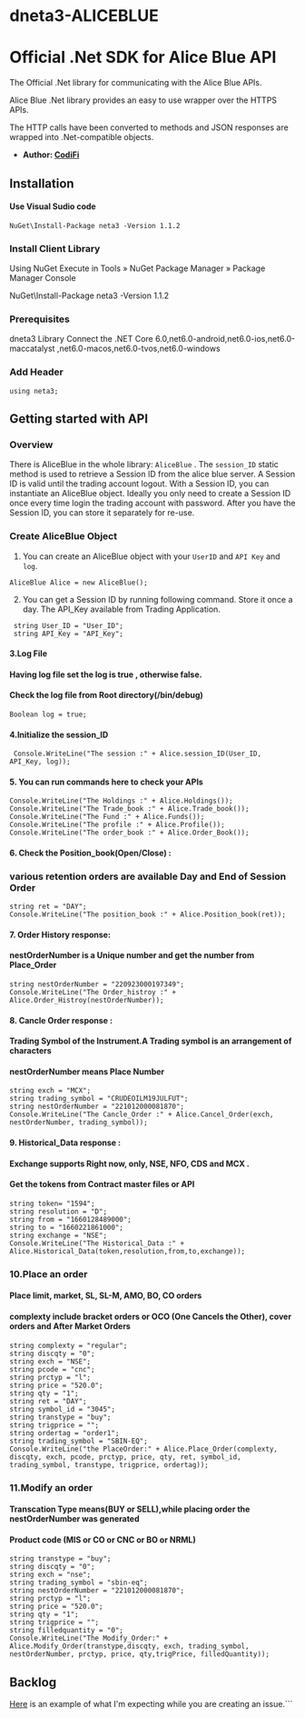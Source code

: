 # dneta3-ALICEBLUE

# Official .Net SDK for Alice Blue API

The Official .Net library for communicating with the Alice Blue APIs.

Alice Blue .Net library provides an easy to use wrapper over the HTTPS APIs.

The HTTP calls have been converted to methods and JSON responses are wrapped into .Net-compatible objects.


* __Author: [CodiFi](https://github.com/jerokpradeep)__


## Installation
#### Use Visual Sudio code
```
NuGet\Install-Package neta3 -Version 1.1.2
```

### Install Client Library

Using NuGet
Execute in Tools » NuGet Package Manager » Package Manager Console

NuGet\Install-Package neta3 -Version 1.1.2

### Prerequisites
dneta3 Library Connect the  .NET Core 6.0,net6.0-android,net6.0-ios,net6.0-maccatalyst ,net6.0-macos,net6.0-tvos,net6.0-windows

### Add Header

```base
using neta3;
```


## Getting started with API

### Overview
There is AliceBlue in the whole library: `AliceBlue` . The `session_ID` static method is used to retrieve a Session ID from the alice blue server. A Session ID is valid until the trading account logout.
With a Session ID, you can instantiate an AliceBlue object. Ideally you only need to create a Session ID once every time login the trading account with password. After you have the Session ID, you can store it
separately for re-use.

### Create AliceBlue Object
1. You can create an AliceBlue object with your `UserID` and `API Key` and `log`.
```
AliceBlue Alice = new AliceBlue();
```

2. You can get a Session ID by running following command. Store it once a day. The API_Key available from Trading Application.

```
 string User_ID = "User_ID";
 string API_Key = "API_Key";
 ```
#### 3.Log File
#### Having log file set the log is true , otherwise false.
#### Check the log file  from Root directory(/bin/debug)

```
Boolean log = true;
```
#### 4.Initialize the session_ID
```base
 Console.WriteLine("The session :" + Alice.session_ID(User_ID, API_Key, log));
 ```

#### 5. You can run commands here to check your APIs
```
Console.WriteLine("The Holdings :" + Alice.Holdings());
Console.WriteLine("The Trade_book :" + Alice.Trade_book());
Console.WriteLine("The Fund :" + Alice.Funds());
Console.WriteLine("The profile :" + Alice.Profile());
Console.WriteLine("The order_book :" + Alice.Order_Book());
```

#### 6. Check the  Position_book(Open/Close) :
### various retention orders are available Day and End of Session Order
```
string ret = "DAY";
Console.WriteLine("The position_book :" + Alice.Position_book(ret));
```
#### 7. Order History response:
#### nestOrderNumber is a Unique number and get the number from Place_Order
```commandline
string nestOrderNumber = "220923000197349";
Console.WriteLine("The Order_histroy :" + Alice.Order_Histroy(nestOrderNumber));
```

#### 8. Cancle Order response :
#### Trading Symbol of the Instrument.A Trading symbol is an arrangement of characters
#### nestOrderNumber means Place Number
```commandline
string exch = "MCX";
string trading_symbol = "CRUDEOILM19JULFUT";
string nestOrderNumber = "221012000081870";
Console.WriteLine("The Cancle_Order :" + Alice.Cancel_Order(exch, nestOrderNumber, trading_symbol));
```

#### 9. Historical_Data response :
#### Exchange supports Right now, only, NSE, NFO, CDS and MCX .
#### Get the tokens from Contract master files or API
```commandline
string token= "1594";
string resolution = "D";
string from = "1660128489000";
string to = "1660221861000";
string exchange = "NSE";
Console.WriteLine("The Historical_Data :" + Alice.Historical_Data(token,resolution,from,to,exchange));
```
### 10.Place an order
#### Place limit, market, SL, SL-M, AMO, BO, CO orders
#### complexty include bracket orders or OCO (One Cancels the Other), cover orders and After Market Orders

```base
string complexty = "regular";
string discqty = "0";
string exch = "NSE";
string pcode = "cnc";
string prctyp = "l";
string price = "520.0";
string qty = "1";
string ret = "DAY";
string symbol_id = "3045";
string transtype = "buy";
string trigprice = "";
string ordertag = "order1";            
string trading_symbol = "SBIN-EQ";
Console.WriteLine("the PlaceOrder:" + Alice.Place_Order(complexty, discqty, exch, pcode, prctyp, price, qty, ret, symbol_id, trading_symbol, transtype, trigprice, ordertag));
```
### 11.Modify an order
#### Transcation Type means(BUY or SELL),while placing order the nestOrderNumber was generated 
#### Product code (MIS or CO or CNC or BO or NRML)
```base
string transtype = "buy";
string discqty = "0";
string exch = "nse";
string trading_symbol = "sbin-eq";
string nestOrderNumber = "221012000081870";
string prctyp = "l";
string price = "520.0";
string qty = "1";
string trigprice = "";
string filledquantity = "0";
Console.WriteLine("The Modify_Order:" + Alice.Modify_Order(transtype,discqty, exch, trading_symbol, nestOrderNumber, prctyp, price, qty,trigPrice, filledQuantity));
```
## Backlog

[Here](https://github.com/jerokpradeep) is an example of what I'm expecting while you are creating an issue.```

